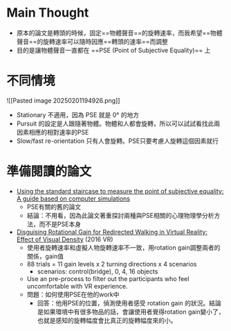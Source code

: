 # Main Thought
- 原本的論文是轉頭的時候，固定==物體聲音==的旋轉速率，而我希望==物體聲音==的旋轉速率可以隨時因應==轉頭的速率==而調整
- 目的是讓物體聲音一直都在 ==PSE (Point of Subjective Equality)== 上
# 不同情境
![[Pasted image 20250201194926.png]]
- Stationary 不適用，因為 PSE 就是 0° 的地方
- Pursuit 的設定是人跟隨著物體。物體和人都會旋轉，所以可以試試看找此兩因素相應的相對速率的PSE
- Slow/fast re-orientation 只有人會旋轉。PSE只要考慮人旋轉這個因素就行
# 準備閱讀的論文
- [Using the standard staircase to measure the point of subjective equality: A guide based on computer simulations](https://link.springer.com/content/pdf/10.3758/BF03213053.pdf)
	- PSE有關的舊的論文
	- 結論：不用看，因為此論文著重探討兩種與PSE相關的心理物理學分析方法，而不是PSE本身
- [Disguising Rotational Gain for Redirected Walking in Virtual Reality: Effect of Visual Density](https://ieeexplore.ieee.org/abstract/document/7504752/) (2016 VR)
	- 使用者旋轉速率和虛擬人物旋轉速率不一致，用rotation gain調整兩者的關係，gain值
	- 88 trials = 11 gain levels x 2 turning directions x 4 scenarios
		- scenarios: control(bridge), 0, 4, 16 objects
	- Use an pre-process to filter out the participants who feel uncomfortable with VR experience.
	- 問題：如何使用PSE在他的work中
		- 回答：他用PSE的位置，偵測使用者感受 rotation gain 的狀況。結論是如果環境中有很多物品的話，會讓使用者覺得rotation gain變小了，也就是感知的旋轉幅度會比真正的旋轉幅度來的小。